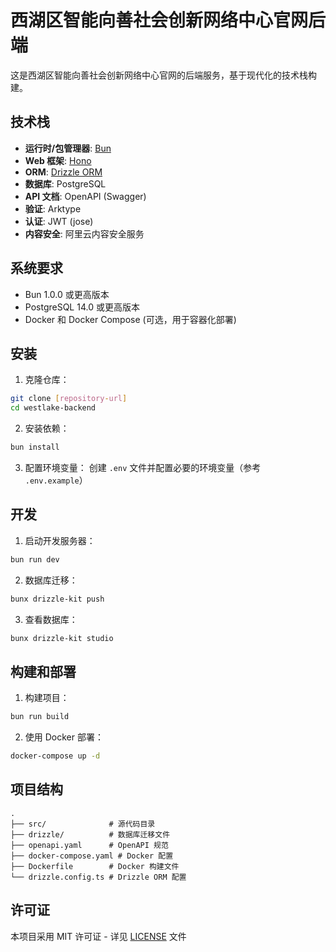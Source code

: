 # 西湖区智能向善社会创新网络中心官网后端

这是西湖区智能向善社会创新网络中心官网的后端服务，基于现代化的技术栈构建。

## 技术栈

- **运行时/包管理器**: [Bun](https://bun.sh/)
- **Web 框架**: [Hono](https://hono.dev/)
- **ORM**: [Drizzle ORM](https://orm.drizzle.team/)
- **数据库**: PostgreSQL
- **API 文档**: OpenAPI (Swagger)
- **验证**: Arktype
- **认证**: JWT (jose)
- **内容安全**: 阿里云内容安全服务

## 系统要求

- Bun 1.0.0 或更高版本
- PostgreSQL 14.0 或更高版本
- Docker 和 Docker Compose (可选，用于容器化部署)

## 安装

1. 克隆仓库：
```sh
git clone [repository-url]
cd westlake-backend
```

2. 安装依赖：
```sh
bun install
```

3. 配置环境变量：
创建 `.env` 文件并配置必要的环境变量（参考 `.env.example`）

## 开发

1. 启动开发服务器：
```sh
bun run dev
```

2. 数据库迁移：
```sh
bunx drizzle-kit push
```

3. 查看数据库：
```sh
bunx drizzle-kit studio
```

## 构建和部署

1. 构建项目：
```sh
bun run build
```

2. 使用 Docker 部署：
```sh
docker-compose up -d
```

## 项目结构

```
.
├── src/              # 源代码目录
├── drizzle/          # 数据库迁移文件
├── openapi.yaml      # OpenAPI 规范
├── docker-compose.yaml # Docker 配置
├── Dockerfile        # Docker 构建文件
└── drizzle.config.ts # Drizzle ORM 配置
```

## 许可证

本项目采用 MIT 许可证 - 详见 [LICENSE](LICENSE) 文件
